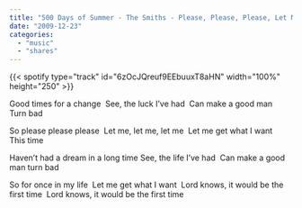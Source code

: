 ```yaml
---
title: "500 Days of Summer - The Smiths - Please, Please, Please, Let Me Get What I Want"
date: "2009-12-23"
categories:
  - "music"
  - "shares"
---
```


{{< spotify type="track" id="6zOcJQreuf9EEbuuxT8aHN" width="100%" height="250" >}}

Good times for a change 
See, the luck I’ve had 
Can make a good man 
Turn bad 

So please please please 
Let me, let me, let me 
Let me get what I want 
This time 

Haven’t had a dream in a long time
See, the life I’ve had 
Can make a good man turn bad 

So for once in my life 
Let me get what I want 
Lord knows, it would be the first time 
Lord knows, it would be the first time
